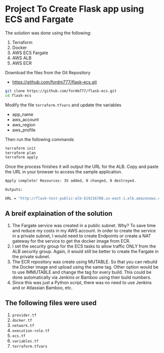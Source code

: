 # Project To Create Flask app using ECS and Fargate #

The solution was done using the following:

1. Terraform
2. Docker
3. AWS ECS Fargate
4. AWS ALB
5. AWS ECR

Download the files from the Git Repository
* https://github.com/fordm777/flask-ecs.git
 
```bash
git clone https://github.com/fordm777/flask-ecs.git
cd flask-ecs
```

Modify the file `terraform.tfvars` and update the variables
* app_name
* aws_account
* aws_region
* aws_profile

Then run the following commands

```bash
terraform init
terraform plan
terraform apply
```
Once the process finishes it will output the URL for the ALB.  Copy and paste the URL in your browser to access the sample application.

```bash
Apply complete! Resources: 35 added, 0 changed, 0 destroyed.

Outputs:

URL = "http://flask-test-public-alb-619216788.us-east-1.elb.amazonaws.com/"
```

## A breif explaination of the solution

1. The Fargate service was created in a public subnet.  Why? To save time and reduce my costs in my AWS account.  In order to create the service in a private subnet, I would need to create Endpoints or create a NAT gateway for the service to get the docker image from ECR.
2. I set the security group for the ECS tasks to allow traffic ONLY from the ALB security group.  Again, it would still be better to create the Fargate in the private subnet.
3. The ECR repository was create using MUTABLE.  So that you can rebuild the Docker image and upload using the same tag.  Other option would be to use IMMUTABLE and change the tag for every build.  This could be done automatically via Jenkins or Bamboo using their build numbers.
4. Since this was just a Python script, there was no need to use Jenkins and or Atlassian Bamboo, etc.

## The following files were used

1. `provider.tf`
2. `docker.tf`
3. `network.tf`
4. `execution-role.tf`
5. `ecs.tf`
6. `variables.tf`
7. `terraform.tfvars`

